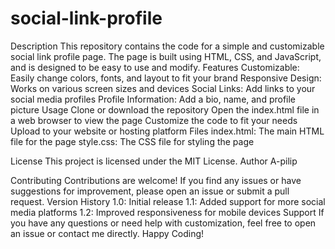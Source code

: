 # social-link-profile
Description
This repository contains the code for a simple and customizable social link profile page. The page is built using HTML, CSS, and JavaScript, and is designed to be easy to use and modify.
Features
Customizable: Easily change colors, fonts, and layout to fit your brand
Responsive Design: Works on various screen sizes and devices
Social Links: Add links to your social media profiles
Profile Information: Add a bio, name, and profile picture
Usage
Clone or download the repository
Open the index.html file in a web browser to view the page
Customize the code to fit your needs
Upload to your website or hosting platform
Files
index.html: The main HTML file for the page
style.css: The CSS file for styling the page

License
This project is licensed under the MIT License.
Author
A-pilip

Contributing
Contributions are welcome! If you find any issues or have suggestions for improvement, please open an issue or submit a pull request.
Version History
1.0: Initial release
1.1: Added support for more social media platforms
1.2: Improved responsiveness for mobile devices
Support
If you have any questions or need help with customization, feel free to open an issue or contact me directly.
Happy Coding!
